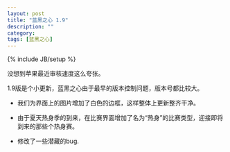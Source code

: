 ```yaml
---
layout: post
title: "蓝黑之心 1.9"
description: ""
category: 
tags: [蓝黑之心]
---
```

{% include JB/setup %}

没想到苹果最近审核速度这么夸张。

1.9版是个小更新，蓝黑之心由于最早的版本控制问题，版本号都比较大。

* 我们为界面上的图片增加了白色的边框，这样整体上更新整齐干净。

* 由于夏天热身季的到来，在比赛界面增加了名为“热身”的比赛类型，迎接即将到来的那些个热身赛。

* 修改了一些潜藏的bug.
